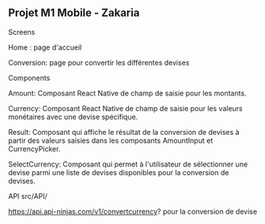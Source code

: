 Projet M1 Mobile - Zakaria
------------------

Screens

Home : page d'accueil

Conversion: page pour convertir les différentes devises

Components

Amount: Composant React Native de champ de saisie pour les montants.

Currency: Composant React Native de champ de saisie pour les valeurs monétaires avec une devise spécifique.

Result: Composant qui affiche le résultat de la conversion de devises à partir des valeurs saisies dans les composants AmountInput et CurrencyPicker.

SelectCurrency: Composant qui permet à l'utilisateur de sélectionner une devise parmi une liste de devises disponibles pour la conversion de devises.

API src/API/

https://api.api-ninjas.com/v1/convertcurrency? pour la conversion de devise 
 
